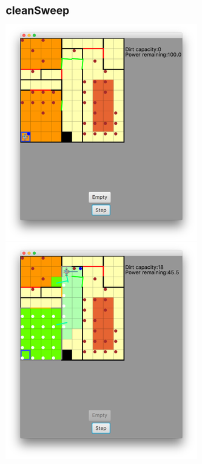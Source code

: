 # cleanSweep
![alt text](https://github.com/wengwenjun/cleanSweep/blob/master/Screen%20Shot%202017-01-30%20at%2011.13.07%20AM.png)
![alt text](https://github.com/wengwenjun/cleanSweep/blob/master/Screen%20Shot%202017-01-30%20at%2011.14.08%20AM.png)

